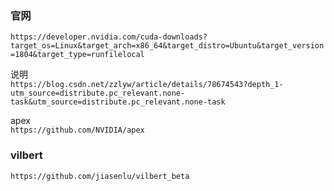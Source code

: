 ### 官网 
`https://developer.nvidia.com/cuda-downloads?target_os=Linux&target_arch=x86_64&target_distro=Ubuntu&target_version=1804&target_type=runfilelocal`

说明  
`https://blog.csdn.net/zzlyw/article/details/78674543?depth_1-utm_source=distribute.pc_relevant.none-task&utm_source=distribute.pc_relevant.none-task`

apex  
`https://github.com/NVIDIA/apex`  

### vilbert
`https://github.com/jiasenlu/vilbert_beta`